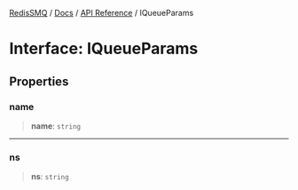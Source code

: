 [RedisSMQ](../../../README.md) / [Docs](../../README.md) / [API Reference](../README.md) / IQueueParams

# Interface: IQueueParams

## Properties

### name

> **name**: `string`

***

### ns

> **ns**: `string`
